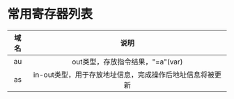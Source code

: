 # 常用寄存器列表


| **域名** | **说明** |
|:---:|:---:|
| au | out类型，存放指令结果，"=a"(var) |
| as | in-out类型，用于存放地址信息，完成操作后地址信息将被更新|